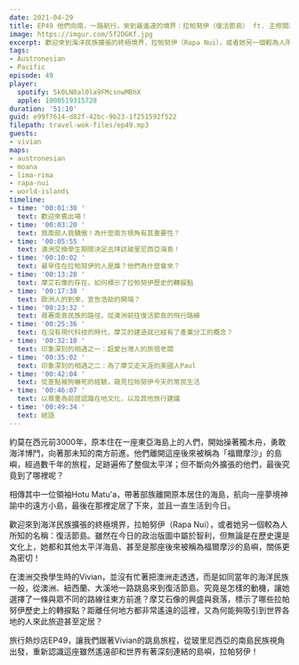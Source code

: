 ```yaml
---
date: 2021-04-29
title: EP49 他們向南，一路航行，來到最遙遠的境界：拉帕努伊（復活節島） ft. 主修閱讀、副修旅行的大學生 Vivian
image: https://imgur.com/5f2DGKf.jpg
excerpt: 歡迎來到海洋民族擴張的終極境界，拉帕努伊（Rapa Nui），或者她另一個較為人所知的名稱：復活節島。雖然在今日的政治版圖中屬於智利，但無論是在歷史還是文化上，她都和其他太平洋海島、甚至是那座後來被稱為福爾摩沙的島嶼，關係更為密切！讓我們跟著Vivian的跳島旅程，從玻里尼西亞的南島民族視角出發，重新認識這座雖然遙遠卻和世界有著深刻連結的島嶼吧！
tags:
- Austronesian
- Pacific
episode: 49
player:
  spotify: 5k0LN0al0la9FMcsnwMBhX
  apple: 1000519315728
duration: '51:10'
guid: e99f7614-d82f-42bc-9b23-1f251592f522
filepath: travel-wok-files/ep49.mp3
guests:
- vivian
maps:
- austronesian
- moana
- lima-rima
- rapa-nui
- world-islands
timeline:
- time: '00:01:30 '
  text: 歡迎來賓出場！
- time: '00:03:20 '
  text: 我南部人我驕傲！為什麼南方視角有其重要性？
- time: '00:05:55 '
  text: 澳洲交換學生期間決定去拜訪玻里尼西亞海島！
- time: '00:10:02 '
  text: 最早住在拉帕努伊的人是誰？他們為什麼會來？
- time: '00:13:28 '
  text: 摩艾石像的存在，如何標示了拉帕努伊歷史的轉捩點
- time: '00:17:38 '
  text: 歐洲人的到來，宣告浩劫的開端？
- time: '00:23:32 '
  text: 尋著南島民族的路徑，從澳洲前往復活節島的飛行路線
- time: '00:25:36 '
  text: 在沒有現代科技的時代，摩艾的建造就已經有了產業分工的概念？
- time: '00:32:10 '
  text: 印象深刻的相遇之一：超愛台灣人的旅宿老闆
- time: '00:35:02 '
  text: 印象深刻的相遇之二：為了摩艾走天涯的美國人Paul
- time: '00:42:04 '
  text: 從差點被狗嚇死的經驗，窺見拉帕努伊今天的常民生活
- time: '00:46:07 '
  text: 以尊重為前提認識在地文化，以及其他旅行建議
- time: '00:49:34 '
  text: 結語
---
```


約莫在西元前3000年，原本住在一座東亞海島上的人們，開始操著獨木舟，勇敢海洋博鬥，向著那未知的南方前進。他們離開這座後來被稱為「福爾摩沙」的島嶼，經過數千年的旅程，足跡遍佈了整個太平洋；但不斷向外擴張的他們，最後究竟到了哪裡呢？

相傳其中一位領袖Hotu Matu'a，帶著部族離開原本居住的海島，航向一座夢境神諭中的遠方小島，最後在那裡定居了下來，並且一直生活到今日。

歡迎來到海洋民族擴張的終極境界，拉帕努伊（Rapa Nui），或者她另一個較為人所知的名稱：復活節島。雖然在今日的政治版圖中屬於智利，但無論是在歷史還是文化上，她都和其他太平洋海島、甚至是那座後來被稱為福爾摩沙的島嶼，關係更為密切！

在澳洲交換學生時的Vivian，並沒有忙著把澳洲走透透，而是如同當年的海洋民族一般，從澳洲、紐西蘭、大溪地一路跳島來到復活節島。究竟是怎樣的動機，讓她選擇了一條與眾不同的路線往東方前進？摩艾石像的興盛與衰落，標示了哪些拉帕努伊歷史上的轉捩點？距離任何地方都非常遙遠的這裡，又為何能夠吸引到世界各地的人來此旅遊甚至定居？

旅行熱炒店EP49，讓我們跟著Vivian的跳島旅程，從玻里尼西亞的南島民族視角出發，重新認識這座雖然遙遠卻和世界有著深刻連結的島嶼，拉帕努伊！

